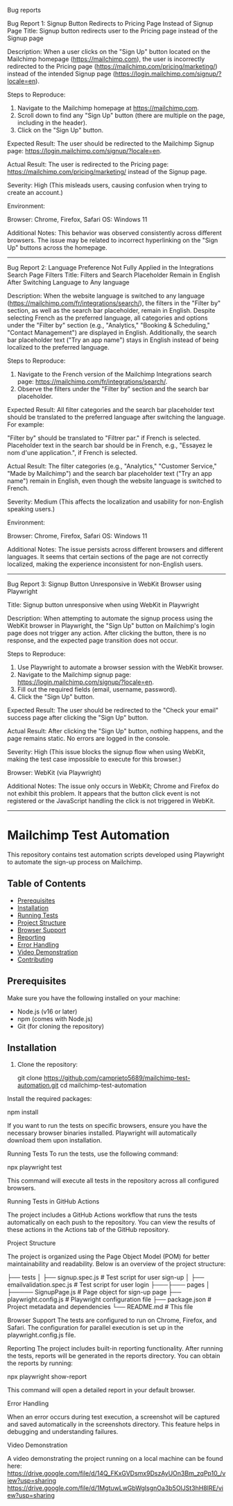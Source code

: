 Bug reports

Bug Report 1: Signup Button Redirects to Pricing Page Instead of Signup Page
Title: Signup button redirects user to the Pricing page instead of the Signup page

Description: When a user clicks on the "Sign Up" button located on the Mailchimp homepage (https://mailchimp.com), the user is incorrectly redirected to the Pricing page (https://mailchimp.com/pricing/marketing/) instead of the intended Signup page (https://login.mailchimp.com/signup/?locale=en).

Steps to Reproduce:

1. Navigate to the Mailchimp homepage at https://mailchimp.com.
2. Scroll down to find any "Sign Up" button (there are multiple on the page, including in the header).
3. Click on the "Sign Up" button.

Expected Result:
The user should be redirected to the Mailchimp Signup page: https://login.mailchimp.com/signup/?locale=en.

Actual Result:
The user is redirected to the Pricing page: https://mailchimp.com/pricing/marketing/ instead of the Signup page.

Severity: High (This misleads users, causing confusion when trying to create an account.)

Environment:

Browser: Chrome, Firefox, Safari
OS: Windows 11


Additional Notes:
This behavior was observed consistently across different browsers. 
The issue may be related to incorrect hyperlinking on the "Sign Up" buttons across the homepage.

-------------------------------------------------------------------------------------------------------

Bug Report 2: Language Preference Not Fully Applied in the Integrations Search Page Filters
Title: Filters and Search Placeholder Remain in English After Switching Language to Any language

Description: When the website language is switched to any language (https://mailchimp.com/fr/integrations/search/), the filters in the "Filter by" section, as well as the search bar placeholder, remain in English. Despite selecting French as the preferred language, all categories and options under the "Filter by" section (e.g., "Analytics," "Booking & Scheduling," "Contact Management") are displayed in English. Additionally, the search bar placeholder text ("Try an app name") stays in English instead of being localized to the preferred language.

Steps to Reproduce:

1. Navigate to the French version of the Mailchimp Integrations search page: https://mailchimp.com/fr/integrations/search/.
2. Observe the filters under the "Filter by" section and the search bar placeholder.

Expected Result:
All filter categories and the search bar placeholder text should be translated to the preferred language after switching the language. For example:

"Filter by" should be translated to "Filtrer par." if French is selected.
Placeholder text in the search bar should be in French, e.g., "Essayez le nom d'une application.", if French is selected.

Actual Result:
The filter categories (e.g., "Analytics," "Customer Service," "Made by Mailchimp") and the search bar placeholder text ("Try an app name") remain in English, even though the website language is switched to French.

Severity: Medium (This affects the localization and usability for non-English speaking users.)

Environment:

Browser: Chrome, Firefox, Safari
OS: Windows 11


Additional Notes:
The issue persists across different browsers and different languages. It seems that certain sections of the page are not correctly localized, making the experience inconsistent for non-English users.


----------------------------------------------------------

Bug Report 3: Signup Button Unresponsive in WebKit Browser using Playwright

Title: Signup button unresponsive when using WebKit in Playwright

Description: When attempting to automate the signup process using the WebKit browser in Playwright, the "Sign Up" button on Mailchimp's login page does not trigger any action. After clicking the button, there is no response, and the expected page transition does not occur.

Steps to Reproduce:

1. Use Playwright to automate a browser session with the WebKit browser.
2. Navigate to the Mailchimp signup page: https://login.mailchimp.com/signup/?locale=en.
3. Fill out the required fields (email, username, password).
4. Click the "Sign Up" button.
   
Expected Result: The user should be redirected to the "Check your email" success page after clicking the "Sign Up" button.

Actual Result: After clicking the "Sign Up" button, nothing happens, and the page remains static. No errors are logged in the console.

Severity: High (This issue blocks the signup flow when using WebKit, making the test case impossible to execute for this browser.)

Browser: WebKit (via Playwright)

Additional Notes: The issue only occurs in WebKit; Chrome and Firefox do not exhibit this problem. It appears that the button click event is not registered or the JavaScript handling the click is not triggered in WebKit.

----------------------------------------------------------


# Mailchimp Test Automation

This repository contains test automation scripts developed using Playwright to automate the sign-up process on Mailchimp. 

## Table of Contents
- [Prerequisites](#prerequisites)
- [Installation](#installation)
- [Running Tests](#running-tests)
- [Project Structure](#project-structure)
- [Browser Support](#browser-support)
- [Reporting](#reporting)
- [Error Handling](#error-handling)
- [Video Demonstration](#video-demonstration)
- [Contributing](#contributing)

## Prerequisites
Make sure you have the following installed on your machine:
- Node.js (v16 or later)
- npm (comes with Node.js)
- Git (for cloning the repository)

## Installation

1. Clone the repository:
 
   git clone https://github.com/camprieto5689/mailchimp-test-automation.git
   cd mailchimp-test-automation


Install the required packages:

npm install

 If you want to run the tests on specific browsers, ensure you have the necessary browser binaries installed. Playwright will automatically download them upon installation.

Running Tests
To run the tests, use the following command:


npx playwright test

This command will execute all tests in the repository across all configured browsers.

Running Tests in GitHub Actions

The project includes a GitHub Actions workflow that runs the tests automatically on each push to the repository. You can view the results of these actions in the Actions tab of the GitHub repository.

Project Structure

The project is organized using the Page Object Model (POM) for better maintainability and readability. Below is an overview of the project structure:



├── tests
│   ├── signup.spec.js         # Test script for user sign-up
│   ├── emailvalidation.spec.js          # Test script for user login
├───├─── pages
│   ├───── SignupPage.js          # Page object for sign-up page
├── playwright.config.js        # Playwright configuration file
├── package.json                # Project metadata and dependencies
└── README.md                  # This file

Browser Support
The tests are configured to run on Chrome, Firefox, and Safari. The configuration for parallel execution is set up in the playwright.config.js file.

Reporting
The project includes built-in reporting functionality. After running the tests, reports will be generated in the reports directory. You can obtain the reports by running:


npx playwright show-report

This command will open a detailed report in your default browser.

Error Handling

When an error occurs during test execution, a screenshot will be captured and saved automatically in the screenshots directory. This feature helps in debugging and understanding failures.

Video Demonstration

A video demonstrating the project running on a local machine can be found here: https://drive.google.com/file/d/14Q_FKxGVDsmx9DszAyUOn3Bm_zqPp10_/view?usp=sharing
https://drive.google.com/file/d/1MgtuwLwGbWgIsgnOa3b5OlJSt3hH8lRE/view?usp=sharing
